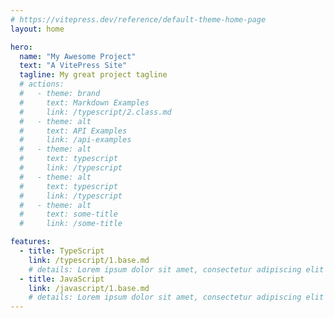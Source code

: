 ```yaml
---
# https://vitepress.dev/reference/default-theme-home-page
layout: home

hero:
  name: "My Awesome Project"
  text: "A VitePress Site"
  tagline: My great project tagline
  # actions:
  #   - theme: brand
  #     text: Markdown Examples
  #     link: /typescript/2.class.md
  #   - theme: alt
  #     text: API Examples
  #     link: /api-examples
  #   - theme: alt
  #     text: typescript
  #     link: /typescript
  #   - theme: alt
  #     text: typescript
  #     link: /typescript
  #   - theme: alt
  #     text: some-title
  #     link: /some-title

features:
  - title: TypeScript
    link: /typescript/1.base.md
    # details: Lorem ipsum dolor sit amet, consectetur adipiscing elit
  - title: JavaScript
    link: /javascript/1.base.md
    # details: Lorem ipsum dolor sit amet, consectetur adipiscing elit
---
```


